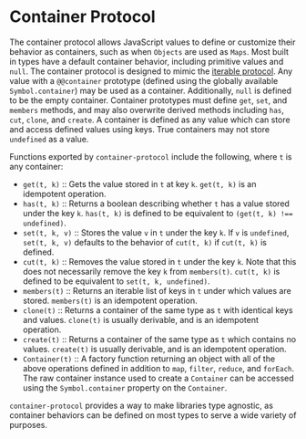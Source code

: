 # **Container Protocol**
 

The container protocol allows JavaScript values to define or customize their behavior as containers, such as when `Objects` are used as `Maps`. Most built in types have a default container behavior, including primitive values and `null`. The container protocol is designed to mimic the [iterable protocol](https://developer.mozilla.org/en-US/docs/Web/JavaScript/Reference/Iteration_protocols). Any value with a `@@container` prototype (defined using the globally available `Symbol.container`) may be used as a container. Additionally, `null` is defined to be the empty container. Container prototypes must define `get`, `set`, and `members` methods, and may also overwrite derived methods including `has`, `cut`, `clone`, and `create`. A container is defined as any value which can store and access defined values using keys. True containers may not store `undefined` as a value. 

Functions exported by `container-protocol` include the following, where `t` is any container:

- `get(t, k)` :: Gets the value stored in `t` at key `k`. `get(t, k)` is an idempotent operation. 
- `has(t, k)` :: Returns a boolean describing whether `t` has a value stored under the key `k`. `has(t, k)` is defined to be equivalent to `(get(t, k) !== undefined)`.
- `set(t, k, v)` :: Stores the value `v` in `t` under the key `k`. If `v` is `undefined`, `set(t, k, v)` defaults to the behavior of `cut(t, k)` if `cut(t, k)` is defined.
- `cut(t, k)` :: Removes the value stored in `t` under the key `k`. Note that this does not necessarily remove the key `k` from `members(t)`. `cut(t, k)` is defined to be equivalent to `set(t, k, undefined)`.
- `members(t)` :: Returns an iterable list of keys in `t` under which values are stored. `members(t)` is an idempotent operation.
- `clone(t)` :: Returns a container of the same type as `t` with identical keys and values. `clone(t)` is usually derivable, and is an idempotent operation.  
- `create(t)` :: Returns a container of the same type as `t` which contains no values. `create(t)` is usually derivable, and is an idempotent operation.
- `Container(t)` :: A factory function returning an object with all of the above operations defined in addition to `map`, `filter`, `reduce`, and `forEach`. The raw container instance used to create a `Container` can be accessed using the `Symbol.container` property on the `Container`.

`container-protocol` provides a way to make libraries type agnostic, as container behaviors can be defined on most types to serve a wide variety of purposes. 


